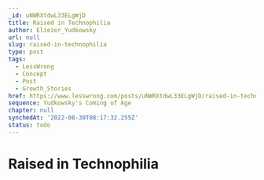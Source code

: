 ```yaml
---
_id: uNWRXtdwL33ELgWjD
title: Raised in Technophilia
author: Eliezer_Yudkowsky
url: null
slug: raised-in-technophilia
type: post
tags:
  - LessWrong
  - Concept
  - Post
  - Growth_Stories
href: https://www.lesswrong.com/posts/uNWRXtdwL33ELgWjD/raised-in-technophilia
sequence: Yudkowsky's Coming of Age
chapter: null
synchedAt: '2022-08-30T08:17:32.255Z'
status: todo
---
```


# Raised in Technophilia

